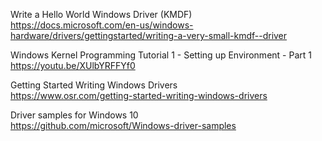 Write a Hello World Windows Driver (KMDF)\
https://docs.microsoft.com/en-us/windows-hardware/drivers/gettingstarted/writing-a-very-small-kmdf--driver

Windows Kernel Programming Tutorial 1 - Setting up Environment - Part 1\
https://youtu.be/XUlbYRFFYf0

Getting Started Writing Windows Drivers\
https://www.osr.com/getting-started-writing-windows-drivers

Driver samples for Windows 10\
https://github.com/microsoft/Windows-driver-samples
